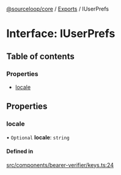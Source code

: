 [@sourceloop/core](../README.md) / [Exports](../modules.md) / IUserPrefs

# Interface: IUserPrefs

## Table of contents

### Properties

- [locale](IUserPrefs.md#locale)

## Properties

### locale

• `Optional` **locale**: `string`

#### Defined in

[src/components/bearer-verifier/keys.ts:24](https://github.com/codeweb05/repo1/blob/a4cf318/packages/core/src/components/bearer-verifier/keys.ts#L24)
